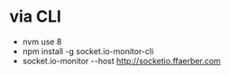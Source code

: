 # via CLI
- nvm use 8
- npm install -g socket.io-monitor-cli
- socket.io-monitor --host http://socketio.ffaerber.com
